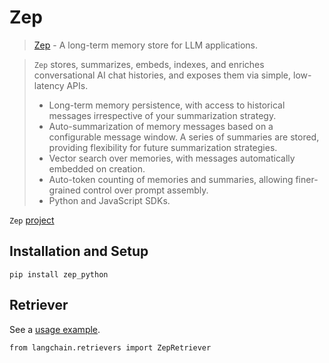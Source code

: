 Zep
===

> [Zep](https://docs.getzep.com/) - A long-term memory store for LLM applications.

> `Zep` stores, summarizes, embeds, indexes, and enriches conversational AI chat histories, and exposes them via simple, low-latency APIs.
> 
> *   Long-term memory persistence, with access to historical messages irrespective of your summarization strategy.
> *   Auto-summarization of memory messages based on a configurable message window. A series of summaries are stored, providing flexibility for future summarization strategies.
> *   Vector search over memories, with messages automatically embedded on creation.
> *   Auto-token counting of memories and summaries, allowing finer-grained control over prompt assembly.
> *   Python and JavaScript SDKs.

`Zep` [project](https://github.com/getzep/zep)

Installation and Setup[​](#installation-and-setup "Direct link to Installation and Setup")
------------------------------------------------------------------------------------------

    pip install zep_python

Retriever[​](#retriever "Direct link to Retriever")
---------------------------------------------------

See a [usage example](/docs/modules/data_connection/retrievers/integrations/zep_memorystore.html).

    from langchain.retrievers import ZepRetriever